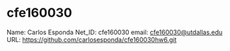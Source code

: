 # cfe160030
Name: Carlos Esponda
Net_ID: cfe160030
email: cfe160030@utdallas.edu
URL: https://github.com/carlosesponda/cfe160030hw6.git